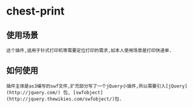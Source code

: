 # chest-print
## 使用场景
    这个插件,适用于针式打印机等需要定位打印的需求,如本人使用场景是打印快递单.
## 如何使用
    插件主体是as3编写的swf文件,扩充部分写了一个jQuery小插件,所以需要引入[jQuery](http://jquery.com/) 包, [swfobject](http://jquery.thewikies.com/swfobject/)包.
